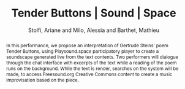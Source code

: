 --- 
title: "Tender Buttons | Sound | Space" 
abstract: "In this performance, we propose an interpretation of Gertrude Steins' poem Tender Buttons, using Playsound.space participatory player to create a soundscape generated live from the text contents. Two performers will dialogue through the chat interface with excerpts of the text while a reading of the poem runs on the background. While the text is render, searches on the system will be made, to access Freesound.org Creative Commons content to create a music improvisation based on the piece." 
address: "Berlin" 
author: "Stolfi, Ariane and Milo, Alessia and Barthet, Mathieu"
webAuthor: "Ariane Stolfi, Alessia Milo, Mathieu Barthet" 
booktitle: "Proceedings of the International Web Audio Conference" 
editor: "Monschke, Jan and Guttandin, Christoph and Schnell, Norbert and Jenkinson, Thomas and Schaedler, Jack" 
month: "Proceedings of the International Web Audio Conference"
pages: "" 
publisher: "TU Berlin" 
series: "WAC '18"
track: "Performance"  
year: "2018" 
id: "2018_vid12" 
tags: year2018
media: https://www.youtube.com/watch?v=LiNb_T8oluA 
pdflink: none
ISSN: 2663-5844
---
